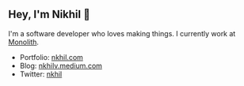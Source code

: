 
## Hey, I'm Nikhil 👋

I'm a software developer who loves making things. I currently work at [Monolith](http://monolith.xyz/).

- Portfolio: [nkhil.com](http://nkhil.com/)
- Blog: [nkhilv.medium.com](https://nkhilv.medium.com/)
- Twitter: [nkhil](https://twitter.com/nkhil)
